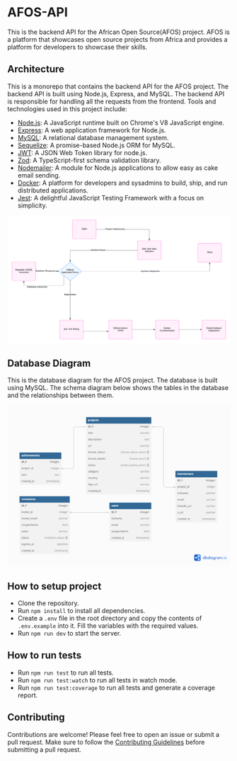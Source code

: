 # AFOS-API

This is the backend API for the African Open Source(AFOS) project. AFOS is a platform that showcases open source projects from Africa and provides a platform for developers to showcase their skills.

## Architecture

This is a monorepo that contains the backend API for the AFOS project. The backend API is built using Node.js, Express, and MySQL. The backend API is responsible for handling all the requests from the frontend. Tools and technologies used in this project include:

- [Node.js](https://nodejs.org/en): A JavaScript runtime built on Chrome's V8 JavaScript engine.
- [Express](https://expressjs.com/): A web application framework for Node.js.
- [MySQL](https://www.mysql.com/): A relational database management system.
- [Sequelize](https://sequelize.org/): A promise-based Node.js ORM for MySQL.
- [JWT](https://jwt.io/): A JSON Web Token library for node.js.
- [Zod](https://zod.dev/): A TypeScript-first schema validation library.
- [Nodemailer](https://nodemailer.com/): A module for Node.js applications to allow easy as cake email sending.
- [Docker](https://www.docker.com/): A platform for developers and sysadmins to build, ship, and run distributed applications.
- [Jest](https://jestjs.io/): A delightful JavaScript Testing Framework with a focus on simplicity.

[![AFOS Architecture](/public/images/AFOS%20Arch%20Diagram.png)](https://dbdiagram.io/d/67299654e9daa85aca52308f)

## Database Diagram

This is the database diagram for the AFOS project. The database is built using MySQL. The schema diagram below shows the tables in the database and the relationships between them.

[![AFOS Database Diagram](/public/images/AFOS%20DB.png)](https://dbdiagram.io/d/67299654e9daa85aca52308f)

## How to setup project

- Clone the repository.
- Run `npm install` to install all dependencies.
- Create a `.env` file in the root directory and copy the contents of `.env.example` into it. Fill the variables with the required values.
- Run `npm run dev` to start the server.

## How to run tests

- Run `npm run test` to run all tests.
- Run `npm run test:watch` to run all tests in watch mode.
- Run `npm run test:coverage` to run all tests and generate a coverage report.

## Contributing

Contributions are welcome! Please feel free to open an issue or submit a pull request. Make sure to follow the [Contributing Guidelines](CONTRIBUTING.md) before submitting a pull request.
